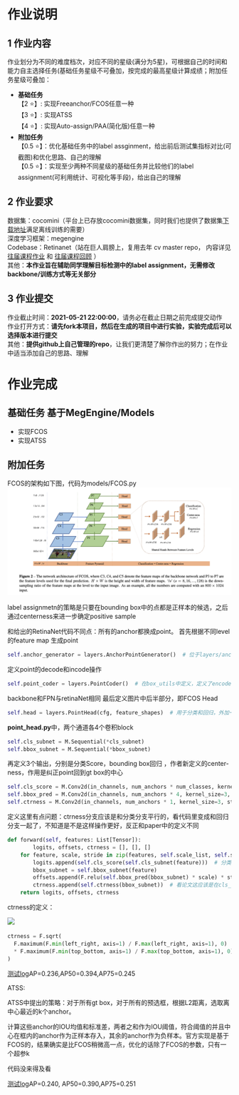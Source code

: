 # 作业说明
## 1 作业内容 
作业划分为不同的难度档次，对应不同的星级(满分为5星)，可根据自己的时间和能力自主选择任务(基础任务星级不可叠加，按完成的最高星级计算成绩；附加任务星级可叠加：    
- **基础任务**   
    【2 ⭐】: 实现Freeanchor/FCOS任意一种    
    【3 ⭐】: 实现ATSS    
    【4 ⭐】: 实现Auto-assign/PAA(简化版)任意一种    
- **附加任务**  
    【0.5 ⭐】：优化基础任务中的label assginment，给出前后测试集指标对比(可截图)和优化思路、自己的理解  
    【0.5 ⭐】：实现至少两种不同星级的基础任务并比较他们的label assignment(可利用统计、可视化等手段)，给出自己的理解  

## 2 作业要求 
数据集：cocomini（平台上已存放cocomini数据集，同时我们也提供了数据集<a href="https://1drv.ms/u/s!Amprt__M3WbSgxjhpLW1HLotXGTG?e=Hr3Y0B" target="_blank">下载地址</a>满足离线训练的需要）    
深度学习框架：megengine  
Codebase：Retinanet（站在巨人肩膀上，复用去年 cv master repo， 内容详见<a href="https://studio.brainpp.com/project/2921" target="_blank"> 往届课程作业</a> 和 <a href="https://www.bilibili.com/video/BV1Xp4y1r7WV?p=2" target="_blank"> 往届课程回顾</a> ）  
其他：**本作业旨在辅助同学理解目标检测中的label assignment，无需修改backbone/训练方式等无关部分**   


## 3 作业提交
作业截止时间：**2021-05-21 22:00:00**，请务必在截止日期之前完成提交动作  
作业打开方式：**请先fork本项目，然后在生成的项目中进行实验，实验完成后可以选择版本进行提交**  
其他：**提供github上自己管理的repo**，让我们更清楚了解你作出的努力；在作业中适当添加自己的思路、理解

# 作业完成
## 基础任务 基于MegEngine/Models
* 实现FCOS
* 实现ATSS

## 附加任务

FCOS的架构如下图，代码为models/FCOS.py
![image](/hw1/pic/fcos_backbone.png)

label assignmetn的策略是只要在bounding box中的点都是正样本的候选，之后通过centerness来进一步确定positive sample

和给出的RetinaNet代码不同点：所有的anchor都换成point。
首先根据不同level的feature map 生成point
```python
self.anchor_generator = layers.AnchorPointGenerator()  # 位于layers/anchor.py
```
定义point的decode和incode操作
```python
self.point_coder = layers.PointCoder()  # 在box_utils中定义，定义了encode和decode
``` 
backbone和FPN与retinaNet相同
最后定义图片中后半部分，即FCOS Head

```python
self.head = layers.PointHead(cfg, feature_shapes)  # 用于分类和回归，外加一个centerness打分，在layers/point_head.py中定义
```

**point_head.py**中，两个通道各4个卷积block

```python
self.cls_subnet = M.Sequential(*cls_subnet)
self.bbox_subnet = M.Sequential(*bbox_subnet)
```

再定义3个输出，分别是分类Score，bounding box回归 ，作者新定义的center-ness，作用是纠正point回到gt box的中心

```python
self.cls_score = M.Conv2d(in_channels, num_anchors * num_classes, kernel_size=3, stride=1, padding=1)
self.bbox_pred = M.Conv2d(in_channels, num_anchors * 4, kernel_size=3, stride=1, padding=1)
self.ctrness = M.Conv2d(in_channels, num_anchors * 1, kernel_size=3, stride=1, padding=1)
```

定义这里有点问题：ctrness分支应该是和分类分支平行的，看代码里变成和回归分支一起了，不知道是不是这样操作更好，反正和paper中的定义不同

```python
def forward(self, features: List[Tensor]):
		logits, offsets, ctrness = [], [], []
    for feature, scale, stride in zip(features, self.scale_list, self.stride_list):
        logits.append(self.cls_score(self.cls_subnet(feature)))  # 分类score
        bbox_subnet = self.bbox_subnet(feature)
        offsets.append(F.relu(self.bbox_pred(bbox_subnet) * scale) * stride)  
        ctrness.append(self.ctrness(bbox_subnet))  # 看论文这应该是在cls_subnet后面
    return logits, offsets, ctrness
```

ctrness的定义：

![](https://latex.codecogs.com/gif.latex?centerness=\sqrt{\frac{min(l^*,r^*)}{max(l^*,r^*)}\times&space;\frac{min(t^*,b^*)}{max(t^*,b^*)}})

```python
ctrness = F.sqrt(
  F.maximum(F.min(left_right, axis=1) / F.max(left_right, axis=1), 0)
  * F.maximum(F.min(top_bottom, axis=1) / F.max(top_bottom, axis=1), 0)
)
```
[测试log](/hw1/pic/fcos_test.txt)AP=0.236,AP50=0.394,AP75=0.245

ATSS:

ATSS中提出的策略：对于所有gt box，对于所有的预选框，根据L2距离，选取离中心最近的k个anchor。

计算这些anchor的IOU均值和标准差，两者之和作为IOU阈值，符合阈值的并且中心在框内的anchor作为正样本存入，其余的anchor作为负样本。官方实现是基于FCOS的，结果确实是比FCOS稍微高一点，优化的话除了FCOS的参数，只有一个超参k

代码没来得及看

[测试log](/hw1/pic/atss_test.txt)AP=0.240, AP50=0.390,AP75=0.251	



